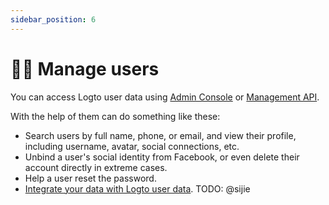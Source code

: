 ```yaml
---
sidebar_position: 6
---
```


# 🧑‍🚀 Manage users

You can access Logto user data using [Admin Console](./on-admin-console-page.md) or [Management API](./by-management-api.md).

With the help of them can do something like these:

- Search users by full name, phone, or email, and view their profile, including username, avatar, social connections, etc.
- Unbind a user's social identity from Facebook, or even delete their account directly in extreme cases.
- Help a user reset the password.
- [Integrate your data with Logto user data](./on-storage.md). TODO: @sijie

